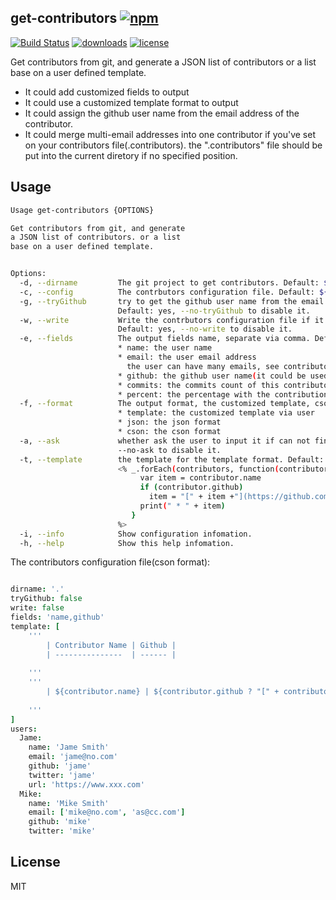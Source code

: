 ## get-contributors [![npm](https://img.shields.io/npm/v/get-contributors.svg)](https://npmjs.org/package/get-contributors)

[![Build Status](https://img.shields.io/travis/snowyu/get-contributors.js/master.svg)](http://travis-ci.org/snowyu/get-contributors.js)
[![downloads](https://img.shields.io/npm/dm/get-contributors.svg)](https://npmjs.org/package/get-contributors)
[![license](https://img.shields.io/npm/l/get-contributors.svg)](https://npmjs.org/package/get-contributors)

Get contributors from git, and generate a JSON list of contributors or a list base on a user defined template.

* It could add customized fields to output
* It could use a customized template format to output
* It could assign the github user name from the email address of the contributor.
* It could merge multi-email addresses into one contributor if you've set on your
  contributors file(.contributors). the ".contributors" file should be put into the
  current diretory if no specified position.

## Usage

```bash
Usage get-contributors {OPTIONS}

Get contributors from git, and generate 
a JSON list of contributors. or a list
base on a user defined template.


Options:
  -d, --dirname         The git project to get contributors. Default: $(pwd)
  -c, --config          The contrbutors configuration file. Default: ${pwd}/.contributors
  -g, --tryGithub       try to get the github user name from the email via Search the github.
                        Default: yes, --no-tryGithub to disable it.
  -w, --write           Write the contrbutors configuration file if it has new contrbutors comming.
                        Default: yes, --no-write to disable it.
  -e, --fields          The output fields name, separate via comma. Default: "name,github"
                        * name: the user name
                        * email: the user email address
                          the user can have many emails, see contributors configuration.
                        * github: the github user name(it could be used as a user id)
                        * commits: the commits count of this contributor
                        * percent: the percentage with the contribution
  -f, --format          The output format, the customized template, cson or json, Default: json
                        * template: the customized template via user
                        * json: the json format
                        * cson: the cson format
  -a, --ask             whether ask the user to input it if can not find the github user name, Default: yes
                        --no-ask to disable it.
  -t, --template        the template for the template format. Default:
                        <% _.forEach(contributors, function(contributor) {
                             var item = contributor.name
                             if (contributor.github)
                               item = "[" + item +"](https://github.com/" + contributor.github
                             print(" * " + item)
                           }
                        %>
  -i, --info            Show configuration infomation.
  -h, --help            Show this help infomation.

```

The contributors configuration file(cson format):

```coffee

dirname: '.'
tryGithub: false
write: false
fields: 'name,github'
template: [
	'''
		| Contributor Name | Github |
		| ---------------  | ------ |
		
	'''
	'''
		| ${contributor.name} | ${contributor.github ? "[" + contributor.github + "](https://github.com/" + contributor.github + ")" : "-"} |
		
	'''
]
users:
  Jame:
    name: 'Jame Smith'
    email: 'jame@no.com'
    github: 'jame'
    twitter: 'jame'
    url: 'https://www.xxx.com'
  Mike:
    name: 'Mike Smith'
    email: ['mike@no.com', 'as@cc.com']
    github: 'mike'
    twitter: 'mike'

```




## License

MIT
